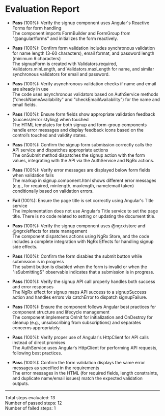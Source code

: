 # Evaluation Report

- **Pass** (100%): Verify the signup component uses Angular's Reactive Forms for form handling  
  The component imports FormBuilder and FormGroup from "@angular/forms" and initializes the form reactively.

- **Pass** (100%): Confirm form validation includes synchronous validation for name length (3-60 characters), email format, and password length (minimum 6 characters)  
  The signupForm is created with Validators.required, Validators.minLength, and Validators.maxLength for name, and similar synchronous validators for email and password.

- **Pass** (100%): Verify asynchronous validation checks if name and email are already in use  
  The code uses asynchronous validators based on AuthService methods ("checkNameAvailability" and "checkEmailAvailability") for the name and email fields.

- **Pass** (100%): Ensure form fields show appropriate validation feedback (success/error styling) when touched  
  The HTML templates for both signup and form-group components handle error messages and display feedback icons based on the control’s touched and validity states.

- **Pass** (100%): Confirm the signup form submission correctly calls the API service and dispatches appropriate actions  
  The onSubmit method dispatches the signup action with the form values, integrating with the API via the AuthService and NgRx actions.

- **Pass** (100%): Verify error messages are displayed below form fields when validation fails  
  The markup in signup.component.html shows different error messages (e.g., for required, minlength, maxlength, name/email taken) conditionally based on validation errors.

- **Fail** (100%): Ensure the page title is set correctly using Angular's Title service  
  The implementation does not use Angular’s Title service to set the page title. There is no code related to setting or updating the document title.

- **Pass** (100%): Verify the signup component uses @ngrx/store and @ngrx/effects for state management  
  The component dispatches actions using NgRx Store, and the code includes a complete integration with NgRx Effects for handling signup side effects.

- **Pass** (100%): Confirm the form disables the submit button while submission is in progress  
  The submit button is disabled when the form is invalid or when the "isSubmitting$" observable indicates that a submission is in progress.

- **Pass** (100%): Verify the signup API call properly handles both success and error responses  
  The NgRx effect for signup maps API success to a signupSuccess action and handles errors via catchError to dispatch signupFailure.

- **Pass** (100%): Ensure the component follows Angular best practices for component structure and lifecycle management  
  The component implements OnInit for initialization and OnDestroy for cleanup (e.g., unsubscribing from subscriptions) and separates concerns appropriately.

- **Pass** (100%): Verify proper use of Angular's HttpClient for API calls instead of direct promises  
  The AuthService uses Angular’s HttpClient for performing API requests, following best practices.

- **Pass** (100%): Confirm the form validation displays the same error messages as specified in the requirements  
  The error messages in the HTML (for required fields, length constraints, and duplicate name/email issues) match the expected validation outputs.

---

Total steps evaluated: 13  
Number of passed steps: 12  
Number of failed steps: 1